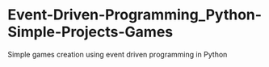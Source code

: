 # Event-Driven-Programming_Python-Simple-Projects-Games
Simple games creation using event driven programming in Python
